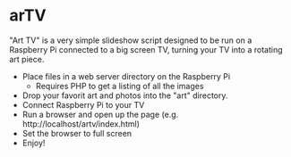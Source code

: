 # arTV
"Art TV" is a very simple slideshow script designed to be run on a Raspberry Pi connected to a big screen TV, turning your TV into a rotating art piece.

- Place files in a web server directory on the Raspberry Pi
  - Requires PHP to get a listing of all the images
- Drop your favorit art and photos into the "art" directory.
- Connect Raspberry Pi to your TV
- Run a browser and open up the page (e.g. http://localhost/artv/index.html)
- Set the browser to full screen
- Enjoy!
